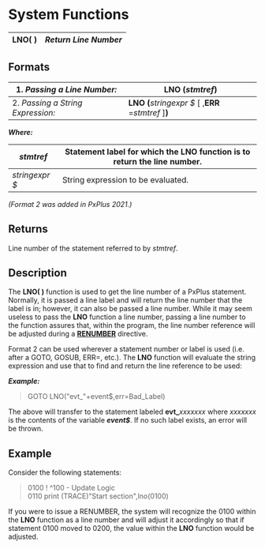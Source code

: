 # System Functions

**LNO( )** |  **_Return Line Number_**  
---|---  
  
##  Formats

1\. _Passing a Line Number:_ |  **LNO (**_stmtref_**)**  
---|---  
2\. _Passing a String Expression:_ |  **LNO (**_stringexpr_ _$_ [ ,**ERR** =_stmtref_ ]**)**  
  
**_Where:_**

_stmtref_ |  Statement label for which the **LNO** function is to return the line number.  
---|---  
_stringexpr_ _$_ |  String expression to be evaluated.  
  
_(Format 2 was added in PxPlus 2021.)_

##  Returns

Line number of the statement referred to by _stmtref_.

##  Description

The **LNO( )** function is used to get the line number of a PxPlus statement. Normally, it is passed a line label and will return the line number that the label is in; however, it can also be passed a line number. While it may seem useless to pass the **LNO** function a line number, passing a line number to the function assures that, within the program, the line number reference will be adjusted during a **[RENUMBER](../directives/renumber.md)** directive.

Format 2 can be used wherever a statement number or label is used (i.e. after a GOTO, GOSUB, ERR=, etc.). The **LNO** function will evaluate the string expression and use that to find and return the line reference to be used:

**_Example:_**

> GOTO LNO("evt_"+event$,err=Bad_Label)

The above will transfer to the statement labeled **evt_**_xxxxxxx_ where _xxxxxxx_ is the contents of the variable **_event$_**. If no such label exists, an error will be thrown.

## Example

Consider the following statements:

> 0100 ! ^100 - Update Logic  
>  0110 print (TRACE)"Start section",lno(0100)

If you were to issue a RENUMBER, the system will recognize the 0100 within the **LNO** function as a line number and will adjust it accordingly so that if statement 0100 moved to 0200, the value within the **LNO** function would be adjusted.

